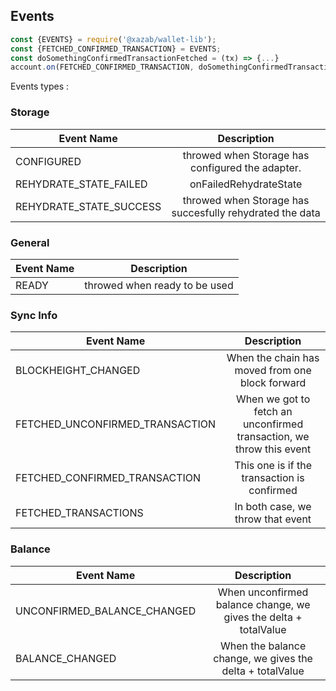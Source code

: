 ## Events 

```javascript
const {EVENTS} = require('@xazab/wallet-lib');
const {FETCHED_CONFIRMED_TRANSACTION} = EVENTS;
const doSomethingConfirmedTransactionFetched = (tx) => {...}
account.on(FETCHED_CONFIRMED_TRANSACTION, doSomethingConfirmedTransactionFetched);
```

Events types : 


### Storage

| Event Name                 | Description                                             | 
| -------------------------- |:-------------------------------------------------------:|
| CONFIGURED                 |  throwed when Storage has configured the adapter.       |
| REHYDRATE_STATE_FAILED     | onFailedRehydrateState                                  |
| REHYDRATE_STATE_SUCCESS    | throwed when Storage has succesfully rehydrated the data|

### General 

| Event Name                 | Description                          | 
| -------------------------- |:------------------------------------:|
| READY                      |  throwed when ready to be used       |



### Sync Info

| Event Name                       | Description                                                          | 
| -------------------------------- |:--------------------------------------------------------------------:|
| BLOCKHEIGHT_CHANGED              | When the chain has moved from one block forward                      |
| FETCHED_UNCONFIRMED_TRANSACTION  | When we got to fetch an unconfirmed transaction, we throw this event |
| FETCHED_CONFIRMED_TRANSACTION    | This one is if the transaction is confirmed                          |
| FETCHED_TRANSACTIONS             | In both case, we throw that event                                    |


### Balance

| Event Name                   | Description                                                            | 
| ---------------------------- |:----------------------------------------------------------------------:|
| UNCONFIRMED_BALANCE_CHANGED  | When unconfirmed balance change, we gives the delta + totalValue       |
| BALANCE_CHANGED              | When the balance change, we gives the delta + totalValue               |


